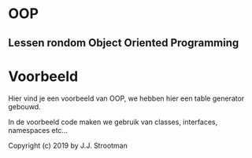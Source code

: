# OOP
## Lessen rondom Object Oriented Programming

# Voorbeeld
Hier vind je een voorbeeld van OOP, we hebben hier een table generator 
gebouwd.
  
In de voorbeeld code maken we gebruik van classes, interfaces, namespaces etc...  
  
Copyright (c) 2019 by J.J. Strootman